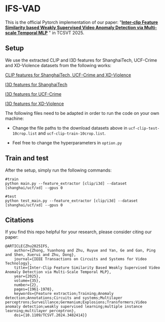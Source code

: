 # IFS-VAD

This is the official Pytorch implementation of our paper: "[**Inter-clip Feature Similarity based Weakly Supervised Video Anomaly Detection via Multi-scale Temporal MLP**](https://ieeexplore.ieee.org/document/10720820) " in TCSVT 2025.




## Setup

We use the extracted CLIP and I3D features for ShanghaiTech, UCF-Crime and XD-Violence datasets from the following works:

[CLIP features for ShanghaiTech, UCF-Crime and XD-Violence](https://github.com/joos2010kj/CLIP-TSA) 

[I3D features for ShanghaiTech](https://github.com/tianyu0207/RTFM)  

[I3D features for UCF-Crime](https://github.com/Roc-Ng/DeepMIL)  

[I3D features for XD-Violence](https://roc-ng.github.io/XD-Violence/)

The following files need to be adapted in order to run the code on your own machine:

* Change the file paths to the download datasets above in `ucf-clip-test-10crop.list` and `ucf-clip-train-10crop.list`.

* Feel free to change the hyperparameters in `option.py`
## Train and test

After the setup, simply run the following commands:

    #train
    python main.py --feature_extractor [clip/i3d] --dataset [shanghai/ucf/xd] --gpus 0
    
    #test
    python test_main.py --feature_extractor [clip/i3d] --dataset [shanghai/ucf/xd] --gpus 0




## Citations

If you find this repo helpful for your research, please consider citing our paper:

    @ARTICLE{Zhu2025IFS,
        author={Zhong, Yuanhong and Zhu, Ruyue and Yan, Ge and Gan, Ping and Shen, Xuerui and Zhu, Dong},
        journal={IEEE Transactions on Circuits and Systems for Video Technology}, 
        title={Inter-Clip Feature Similarity Based Weakly Supervised Video Anomaly Detection via Multi-Scale Temporal MLP}, 
        year={2025},
        volume={35},
        number={2},
        pages={1961-1970},
        keywords={Feature extraction;Training;Anomaly detection;Annotations;Circuits and systems;Multilayer perceptrons;Surveillance;Germanium;Explosions;Transformers;Video anomaly detection;weakly supervised learning;multiple instance learning;multilayer perceptron},
        doi={10.1109/TCSVT.2024.3482414}}
